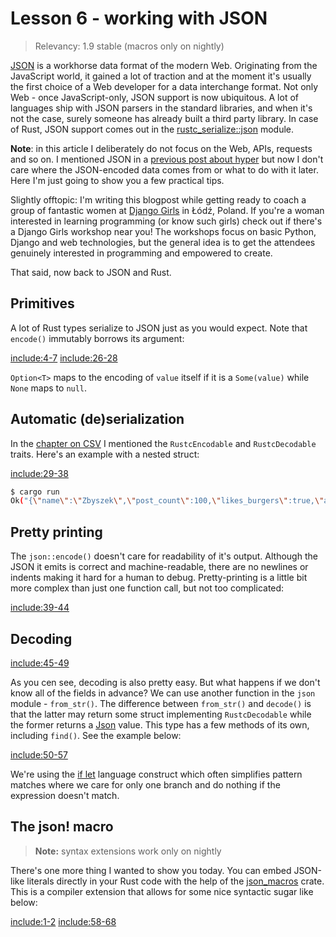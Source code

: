 # Lesson 6 - working with JSON

> Relevancy: 1.9 stable (macros only on nightly)

[JSON](http://en.wikipedia.org/wiki/JSON) is a workhorse data format of the modern Web. Originating from the JavaScript world, it gained a lot of traction and at the moment it's usually the first choice of a Web developer for a data interchange format. Not only Web - once JavaScript-only, JSON support is now ubiquitous. A lot of languages ship with JSON parsers in the standard libraries, and when it's not the case, surely someone has already built a third party library. In case of Rust, JSON support comes out in the [rustc_serialize::json](http://doc.rust-lang.org/rustc-serialize/rustc_serialize/json/index.html) module.

**Note**: in this article I deliberately do not focus on the Web, APIs, requests and so on. I mentioned JSON in a [previous post about hyper](http://siciarz.net/24-days-of-rust-hyper/) but now I don't care where the JSON-encoded data comes from or what to do with it later. Here I'm just going to show you a few practical tips.

Slightly offtopic: I'm writing this blogpost while getting ready to coach a group of fantastic women at [Django Girls](http://djangogirls.org/) in Łódź, Poland. If you're a woman interested in learning programming (or know such girls) check out if there's a Django Girls workshop near you! The workshops focus on basic Python, Django and web technologies, but the general idea is to get the attendees genuinely interested in programming and empowered to create.

That said, now back to JSON and Rust.

Primitives
----------

A lot of Rust types serialize to JSON just as you would expect. Note that `encode()` immutably borrows its argument:

[include:4-7](../../vol1/src/bin/lesson6.rs)
[include:26-28](../../vol1/src/bin/lesson6.rs)

`Option<T>` maps to the encoding of `value` itself if it is a `Some(value)` while `None` maps to `null`.

Automatic (de)serialization
---------------------------

In the [chapter on CSV](day3.md) I mentioned the `RustcEncodable` and `RustcDecodable` traits. Here's an example with a nested struct:

[include:29-38](../../vol1/src/bin/lesson6.rs)

```sh
$ cargo run
Ok("{\"name\":\"Zbyszek\",\"post_count\":100,\"likes_burgers\":true,\"avatar\":{\"url\":\"http://lorempixel.com/160/160/\",\"dimensions\":[160,160]}}")
```

Pretty printing
---------------

The `json::encode()` doesn't care for readability of it's output. Although the JSON it emits is correct and machine-readable, there are no newlines or indents making it hard for a human to debug. Pretty-printing is a little bit more complex than just one function call, but not too complicated:

[include:39-44](../../vol1/src/bin/lesson6.rs)

Decoding
--------

[include:45-49](../../vol1/src/bin/lesson6.rs)

As you cen see, decoding is also pretty easy. But what happens if we don't know all of the fields in advance? We can use another function in the `json` module - `from_str()`. The difference between `from_str()` and `decode()` is that the latter may return some struct implementing `RustcDecodable` while the former returns a [Json](http://doc.rust-lang.org/rustc-serialize/rustc_serialize/json/enum.Json.html) value. This type has a few methods of its own, including `find()`. See the example below:

[include:50-57](../../vol1/src/bin/lesson6.rs)

We're using the [if let](http://doc.rust-lang.org/book/if-let.html) language construct which often simplifies pattern matches where we care for only one branch and do nothing if the expression doesn't match.

The json! macro
---------------

> **Note:** syntax extensions work only on nightly

There's one more thing I wanted to show you today. You can embed JSON-like literals directly in your Rust code with the help of the [json_macros](https://crates.io/crates/json_macros) crate. This is a compiler extension that allows for some nice syntactic sugar like below:

[include:1-2](../../vol1/src/bin/lesson6.rs)
[include:58-68](../../vol1/src/bin/lesson6.rs)
